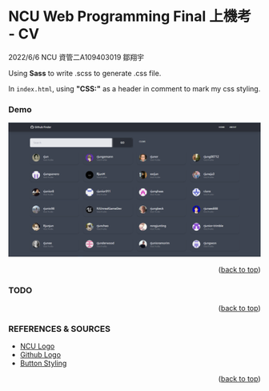 <div id="top"></div>

# NCU Web Programming Final 上機考 - CV

2022/6/6 NCU 資管二A109403019 鄒翔宇

Using **Sass** to write .scss to generate .css file.

In `index.html`, using **"CSS:"** as a header in comment to mark my css styling.

<!-- PROJECT Demo -->
<div align="left">
  <h3 align="left">Demo</h3>
  <a href="https://github-finder-app-xxrjun.vercel.app/">
    <img src="https://github.com/xxrjun/Github-Finder-App/blob/main/demo/demo1.png" alt="demo">
  </a>
</div>

<p align="right">(<a href="#top">back to top</a>)</p>

### TODO

<p align="right">(<a href="#top">back to top</a>)</p>

### REFERENCES & SOURCES
- [NCU Logo](https://www.ncu.edu.tw/en/pages/show.php?top=1&num=19)
- [Github Logo](https://www.pngegg.com/en/png-bktwj/download)
- [Button Styling](https://webdeasy.de/en/top-css-buttons-en/)

<p align="right">(<a href="#top">back to top</a>)</p>
